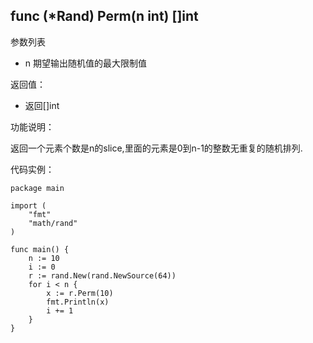 ## func (*Rand) Perm(n int) []int

参数列表

- n 期望输出随机值的最大限制值

返回值：

- 返回[]int

功能说明：

返回一个元素个数是n的slice,里面的元素是0到n-1的整数无重复的随机排列.

代码实例：

	package main

	import (
		"fmt"
		"math/rand"
	)

	func main() {
		n := 10
		i := 0
		r := rand.New(rand.NewSource(64))
		for i < n {
			x := r.Perm(10)
			fmt.Println(x)
			i += 1
		}
	}










